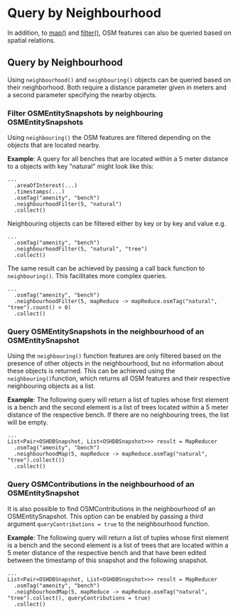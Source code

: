 # Query by Neighbourhood


In addition, to [map()](map.md) and [filter()](filter.md), OSM features can also be queried based on spatial relations. 


## Query by Neighbourhood 

Using `neighbourhood()` and `neighbouring()` objects can be queried based on their neighborhood. Both require a distance parameter given in meters and a second parameter specifying the nearby objects. 

### Filter OSMEntitySnapshots by neighbouring OSMEntitySnapshots

Using `neighbouring()` the OSM features are filtered depending on the objects that are located nearby. 

__Example__: A query for all benches that are located within a 5 meter distance to a objects with key "natural" might look like this:

```
...
  .areaOfInterest(...)
  .timestamps(...)
  .osmTag("amenity", "bench")
  .neighbourhoodFilter(5, "natural")
  .collect()
```

Neighbouring objects can be filtered either by key or by key and value e.g. 

```
...
  .osmTag("amenity", "bench")
  .neighbourhoodFilter(5, "natural", "tree")
  .collect()
```

The same result can be achieved by passing a call back function to `neighbouring()`. This facilitates more complex queries. 

```
...
  .osmTag("amenity", "bench")
  .neighbourhoodFilter(5, mapReduce -> mapReduce.osmTag("natural", "tree").count() > 0)
  .collect()
```


### Query OSMEntitySnapshots in the neighbourhood of an OSMEntitySnapshot

Using the `neighbouring()` function features are only filtered based on the presence of other objects in the neighbourhood, but no information about these objects is returned. This can be achieved using the `neighbouring()`function, which returns all OSM features and their respective neighbouring objects as a list.  

__Example__: The following query will return a list of tuples whose first element is a bench and the second element is a list of trees located within a 5 meter distance of the respective bench. If there are no neighbouring trees, the list will be empty. 

```
...
List<Pair<OSHDBSnapshot, List<OSHDBSnapshot>>> result = MapReducer
  .osmTag("amenity", "bench")
  .neighbourhoodMap(5, mapReduce -> mapReduce.osmTag("natural", "tree").collect())
  .collect()
```

### Query OSMContributions in the neighbourhood of an OSMEntitySnapshot

It is also possible to find OSMContributions in the neighbourhood of an OSMEntitySnapshot. This option can be enabled by passing a third argument `queryContributions = true` to the neighbourhood function.  

__Example__: The following query will return a list of tuples whose first element is a bench and the second element is a list of trees that are located within a 5 meter distance of the respective bench and that have been edited between the timestamp of this snapshot and the following snapshot. 

```
...
List<Pair<OSHDBSnapshot, List<OSHDBSnapshot>>> result = MapReducer
  .osmTag("amenity", "bench")
  .neighbourhoodMap(5, mapReduce -> mapReduce.osmTag("natural", "tree").collect(), queryContributions = true)
  .collect()
```






